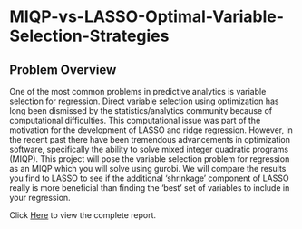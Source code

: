 # MIQP-vs-LASSO-Optimal-Variable-Selection-Strategies

## Problem Overview
One of the most common problems in predictive analytics is variable selection for regression. Direct variable selection using optimization has long been dismissed by the statistics/analytics community because of computational difficulties. This computational issue was part of the motivation for the development of LASSO and ridge regression. However, in the recent past there have been tremendous advancements in optimization software, specifically the ability to solve mixed integer quadratic programs (MIQP). This project will pose the variable selection problem for regression as an MIQP which you will solve using gurobi. We will compare the results you find to LASSO to see if the additional ‘shrinkage’ component of LASSO really is more beneficial than finding the ‘best’ set of variables to include in your regression.

Click [Here](https://github.com/MonicaLiou1025/MIQP-vs-LASSO-Optimal-Variable-Selection-Strategies/blob/main/Project%20Report.pdf)  to view the complete report.

